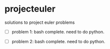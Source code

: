 # projecteuler
solutions to project euler problems

- [ ] problem 1: bash complete. need to do python.
- [ ] problem 2: bash complete. need to do python. 

